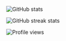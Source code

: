 ![GitHub stats](https://github-readme-stats.vercel.app/api?username=agungkrishna-code&show_icons=true&count_private=true)  

![GitHub streak stats](https://github-readme-streak-stats.herokuapp.com/?user=agungkrishna-code)  

![Profile views](https://gpvc.arturio.dev/agungkrishna-code)  
